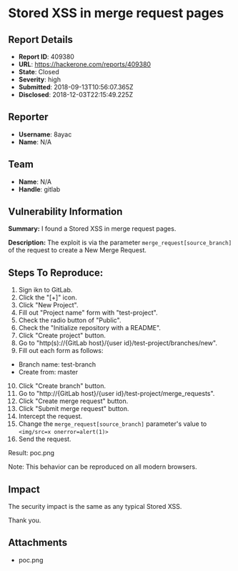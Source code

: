 # Stored XSS in merge request pages

## Report Details
- **Report ID**: 409380
- **URL**: https://hackerone.com/reports/409380
- **State**: Closed
- **Severity**: high
- **Submitted**: 2018-09-13T10:56:07.365Z
- **Disclosed**: 2018-12-03T22:15:49.225Z

## Reporter
- **Username**: 8ayac
- **Name**: N/A

## Team
- **Name**: N/A
- **Handle**: gitlab

## Vulnerability Information
**Summary:**
I found a Stored XSS in merge request pages. 

**Description:**
The exploit is via the parameter `merge_request[source_branch]` of the request to create a New Merge Request.

## Steps To Reproduce:
1. Sign ikn to GitLab.
2. Click the "[+]" icon.
3. Click "New Project".
4. Fill out "Project name" form with "test-project".
5. Check the radio button of "Public".
6. Check the "Initialize repository with a README".
7. Click "Create project" button.
8. Go to "http(s)://{GitLab host}/{user id}/test-project/branches/new".
9. Fill out each form as follows:
  - Branch name: test-branch
  - Create from: master
10. Click "Create branch" button.
11.  Go to "http://{GitLab host}/{user id}/test-project/merge_requests".
12. Click "Create merge request" button.
13. Click "Submit merge request" button.
14. Intercept the request.
15. Change the `merge_request[source_branch]` parameter's value to `<img/src=x onerror=alert(1)>`
16. Send the request.

Result: poc.png

Note: This behavior can be reproduced on all modern browsers.

## Impact

The security impact is the same as any typical Stored XSS.

Thank you.

## Attachments
- poc.png
